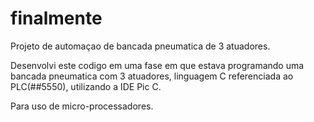 # finalmente
Projeto de automaçao de bancada pneumatica de 3 atuadores.

Desenvolvi este codigo em uma fase em que estava programando uma bancada pneumatica com 3 atuadores, linguagem C referenciada ao PLC(##5550),
utilizando a IDE Pic C.

Para uso de micro-processadores.
